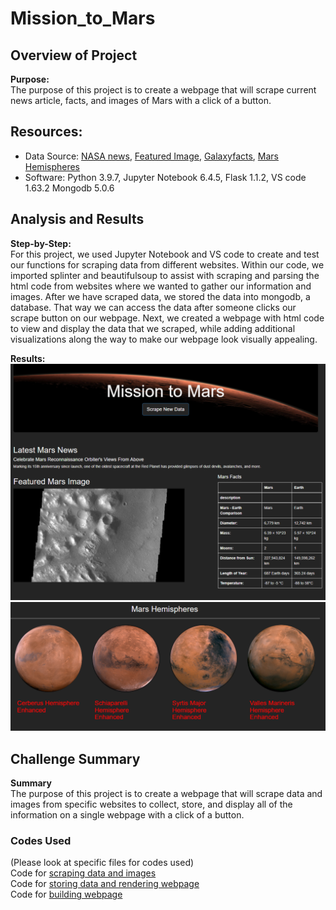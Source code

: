# Mission_to_Mars  

## Overview of Project  

**Purpose:**  
The purpose of this project is to create a webpage that will scrape current news article, facts, and images of Mars with a click of a button.  

## Resources:  
- Data Source: [NASA news](http://redplanetscience.com), [Featured Image](http://redplanetscience.com), [Galaxyfacts](https://galaxyfacts-mars.com), [Mars Hemispheres](https://marshemispheres.com/)  
- Software: Python 3.9.7, Jupyter Notebook 6.4.5, Flask 1.1.2, VS code 1.63.2 Mongodb 5.0.6  

## Analysis and Results  

**Step-by-Step:**  
For this project, we used Jupyter Notebook and VS code to create and test our functions for scraping data from different websites. Within our code, we imported splinter and beautifulsoup to assist with scraping and parsing the html code from websites where we wanted to gather our information and images. After we have scraped data, we stored the data into mongodb, a database. That way we can access the data after someone clicks our scrape button on our webpage. Next, we created a webpage with html code to view and display the data that we scraped, while adding additional visualizations along the way to make our webpage look visually appealing.

**Results:**  
<img src="Resources/webpage1.PNG">  
<img src="Resources/webpage2.PNG">  

## Challenge Summary  

**Summary**  
The purpose of this project is to create a webpage that will scrape data and images from specific websites to collect, store, and display all of the information on a single webpage with a click of a button.  
 
### Codes Used  
(Please look at specific files for codes used)  
Code for [scraping data and images](https://github.com/tonywang3571/Mission_to_Mars/blob/master/scraping.py)  
Code for [storing data and rendering webpage](https://github.com/tonywang3571/Mission_to_Mars/blob/master/app.py)  
Code for [building webpage](https://github.com/tonywang3571/Mission_to_Mars/blob/master/templates/index.html)  
